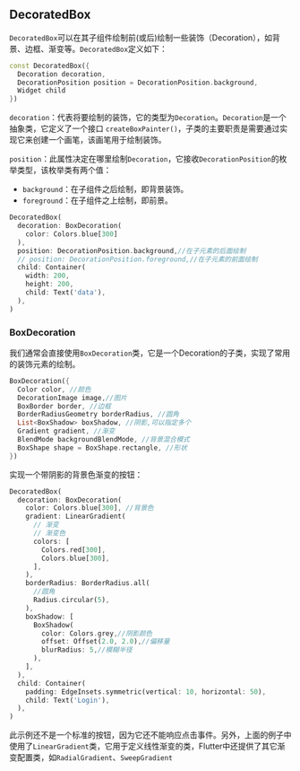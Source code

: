 ## DecoratedBox

`DecoratedBox`可以在其子组件绘制前(或后)绘制一些装饰（Decoration），如背景、边框、渐变等。`DecoratedBox`定义如下：

```dart
const DecoratedBox({
  Decoration decoration,
  DecorationPosition position = DecorationPosition.background,
  Widget child
})
```

`decoration`：代表将要绘制的装饰，它的类型为`Decoration`。`Decoration`是一个抽象类，它定义了一个接口 `createBoxPainter()`，子类的主要职责是需要通过实现它来创建一个画笔，该画笔用于绘制装饰。

`position`：此属性决定在哪里绘制`Decoration`，它接收`DecorationPosition`的枚举类型，该枚举类有两个值：

+ `background`：在子组件之后绘制，即背景装饰。
+ `foreground`：在子组件之上绘制，即前景。

```dart
DecoratedBox(
  decoration: BoxDecoration(
    color: Colors.blue[300]
  ),
  position: DecorationPosition.background,//在子元素的后面绘制
  // position: DecorationPosition.foreground,//在子元素的前面绘制
  child: Container(
    width: 200,
    height: 200,
    child: Text('data'),
  ),
)
```



### BoxDecoration

我们通常会直接使用`BoxDecoration`类，它是一个Decoration的子类，实现了常用的装饰元素的绘制。

```dart
BoxDecoration({
  Color color, //颜色
  DecorationImage image,//图片
  BoxBorder border, //边框
  BorderRadiusGeometry borderRadius, //圆角
  List<BoxShadow> boxShadow, //阴影,可以指定多个
  Gradient gradient, //渐变
  BlendMode backgroundBlendMode, //背景混合模式
  BoxShape shape = BoxShape.rectangle, //形状
})
```

实现一个带阴影的背景色渐变的按钮：

```dart
DecoratedBox(
  decoration: BoxDecoration(
    color: Colors.blue[300], //背景色
    gradient: LinearGradient(
      // 渐变
      // 渐变色
      colors: [
        Colors.red[300],
        Colors.blue[300],
      ],
    ),
    borderRadius: BorderRadius.all(
      //圆角
      Radius.circular(5),
    ),
    boxShadow: [
      BoxShadow(
        color: Colors.grey,//阴影颜色
        offset: Offset(2.0, 2.0),//偏移量
        blurRadius: 5,//模糊半径
      ),
    ],
  ),
  child: Container(
    padding: EdgeInsets.symmetric(vertical: 10, horizontal: 50),
    child: Text('Login'),
  ),
)
```

此示例还不是一个标准的按钮，因为它还不能响应点击事件。另外，上面的例子中使用了`LinearGradient`类，它用于定义线性渐变的类，Flutter中还提供了其它渐变配置类，如`RadialGradient`、`SweepGradient`